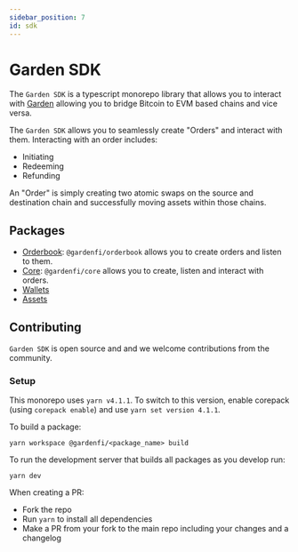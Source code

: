 ```yaml
---
sidebar_position: 7
id: sdk
---
```


# Garden SDK

The `Garden SDK` is a typescript monorepo library that allows you to interact with [Garden](https://garden.finance) allowing you to bridge Bitcoin to EVM based chains and vice versa. 

The `Garden SDK` allows you to seamlessly create "Orders" and interact with them. Interacting with an order includes: 
- Initiating 
- Redeeming
- Refunding

An "Order" is simply creating two atomic swaps on the source and destination chain and successfully moving assets within those chains. 

## Packages

-   [Orderbook](https://github.com/catalogfi/garden.js/tree/main/packages/orderbook#gardenfiorderbook): `@gardenfi/orderbook` allows you to create orders and listen to them.
-   [Core](https://github.com/catalogfi/garden.js/tree/main/packages/catalog#gardenficore): `@gardenfi/core` allows you to create, listen and interact with orders. 
-   [Wallets](https://github.com/catalogfi/garden.js/tree/main/packages/catalog#gardenfiota)
-   [Assets](https://github.com/catalogfi/garden.js/tree/main/packages/catalog#gardenfiota)

## Contributing

`Garden SDK` is open source and and we welcome contributions from the community. 

### Setup

This monorepo uses `yarn v4.1.1`. To switch to this version, enable corepack (using `corepack enable`) and use `yarn set version 4.1.1`.

To build a package:

`yarn workspace @gardenfi/<package_name> build`

To run the development server that builds all packages as you develop run:

`yarn dev`

When creating a PR: 
- Fork the repo
- Run `yarn` to install all dependencies
- Make a PR from your fork to the main repo including your changes and a changelog